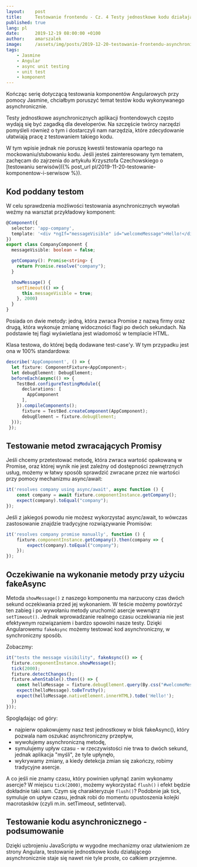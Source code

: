 ```yaml
---
layout:    post
title:     Testowanie frontendu - Cz. 4 Testy jednostkowe kodu działającego asynchronicznie
published: true
lang: pl
date:      2019-12-19 08:00:00 +0100
author:    amarszalek
image:     /assets/img/posts/2019-12-20-testowanie-frontendu-asynchronicznego/testowanie-frontendu-asynch.jpg
tags:
    - Jasmine
    - Angular
    - async unit testing
    - unit test
    - komponent
---
```

Kończąc serię dotyczącą testowania komponentów Angularowych przy pomocy Jasmine, chciałbym poruszyć temat testów kodu wykonywanego asynchronicznie. 

Testy jednostkowe asynchronicznych aplikacji frontendowych często wydają się być zagadką dla developerów. Na szczęście twórcy narzędzi pomyśleli również o tym i dostarczyli nam narzędzia, które zdecydowanie ułatwiają pracę z testowaniem takiego kodu.

W tym wpisie jednak nie poruszę kwestii testowania opartego na mockowaniu/stubowaniu kodu. Jeśli jesteś zainteresowany tym tematem, zachęcam do zajrzenia do artykułu Krzysztofa Czechowskiego o [testowaniu serwisów]({% post_url pl/2019-11-20-testowanie-komponentow-i-serwisow %}).

## Kod poddany testom

W celu sprawdzenia możliwości testowania asynchronicznych wywołań weźmy na warsztat przykładowy komponent:
```typescript
@Component({
  selector: 'app-company',
  template: '<div *ngIf="messageVisible" id="welcomeMessage">Hello!</div>',
})
export class CompanyComponent {
  messageVisible: boolean = false;

  getCompany(): Promise<string> {
    return Promise.resolve("company");
  }

  showMessage() {
    setTimeout(() => {
      this.messageVisible = true;
    }, 2000)
  }
}
```
Posiada on dwie metody: jedną, która zwraca Promise z nazwą firmy oraz drugą, która wykonuje zmianę widoczności flagi po dwóch sekundach. Na podstawie tej flagi wyświetlana jest wiadomość w templacie HTML.

Klasa testowa, do której będą dodawane test-case'y. W tym przypadku jest ona w 100% standardowa:
```typescript
describe('AppComponent', () => {
  let fixture: ComponentFixture<AppComponent>;
  let debugElement: DebugElement;
  beforeEach(async(() => {
    TestBed.configureTestingModule({
      declarations: [
        AppComponent
      ],
    }).compileComponents();
      fixture = TestBed.createComponent(AppComponent);
      debugElement = fixture.debugElement;
  }));
 });
```

## Testowanie metod zwracających Promisy
   Jeśli chcemy przetestować metodę, która zwraca wartość opakowaną w Promise, oraz której wynik nie jest zależny od dostępności zewnętrznych usług, możemy w łatwy sposób sprawdzić zwracane przez nie wartości przy pomocy mechanizmu async/await:
```typescript
it('resolves company using async/await', async function () {
    const company = await fixture.componentInstance.getCompany();
    expect(company).toEqual("company");
});
```
Jeśli z jakiegoś powodu nie możesz wykorzystać async/await, to wówczas zastosowanie znajdzie tradycyjne rozwiązywanie Promisów:
```typescript
it('resolves company promise manually', function () {
    fixture.componentInstance.getCompany().then(company => {
        expect(company).toEqual("company");
    });
});
```

## Oczekiwanie na wykonanie metody przy użyciu fakeAsync
Metoda `showMessage()` z naszego komponentu ma narzucony czas dwóch sekund oczekiwania przed jej wykonaniem.
W teście możemy powtórzyć ten zabieg i po wywołaniu metody uruchomić asercje wewnątrz `setTimeout()`. Jednak wprowadzanie realnego czasu oczekiwania nie jest efektywnym rozwiązaniem i bardzo spowolni nasze testy. Dzięki Angularowemu `fakeAsync` możemy testować kod asynchroniczny, w synchroniczny sposób.

Zobaczmy:
```typescript
it("tests the message visibility", fakeAsync(() => {
  fixture.componentInstance.showMessage();
  tick(2000);
  fixture.detectChanges();
  fixture.whenStable().then(() => {
    const helloMessage = fixture.debugElement.query(By.css("#welcomeMessage"));
    expect(helloMessage).toBeTruthy();
    expect(helloMessage.nativeElement.innerHTML).toBe('Hello!');
  })
}));
````
   Spoglądając od góry:
   - najpierw opakowujemy nasz test jednostkowy w blok fakeAsync(), który pozwala nam oszukać asynchroniczny przepływ,
   - wywołujemy asynchroniczną metodę,
   - symulujemy upływ czasu - w rzeczywistości nie trwa to dwóch sekund, jednak aplikacja "myśli", że tyle upłynęło,
   - wykrywamy zmiany, a kiedy detekcja zmian się zakończy, robimy tradycyjne asercje.
   
   A co jeśli nie znamy czasu, który powinien upłynąć zanim wykonamy asercje? W miejscu `tick(2000)`, możemy wykorzystać `flush()` i efekt będzie dokładnie taki sam. Czym się charakteryzuje `flush()`? Podobnie jak tick, symuluje on upływ czasu, jednak robi do momentu opustoszenia kolejki macrotasków (czyli m.in. setTimeout, setInterval).

## Testowanie kodu asynchronicznego - podsumowanie

Dzięki uzbrojeniu JavaScriptu w wygodne mechanizmy oraz ułatwieniom ze strony Angulara, testowanie jednostkowe kodu działającego asynchronicznie staje się nawet nie tyle proste, co całkiem przyjemne.
